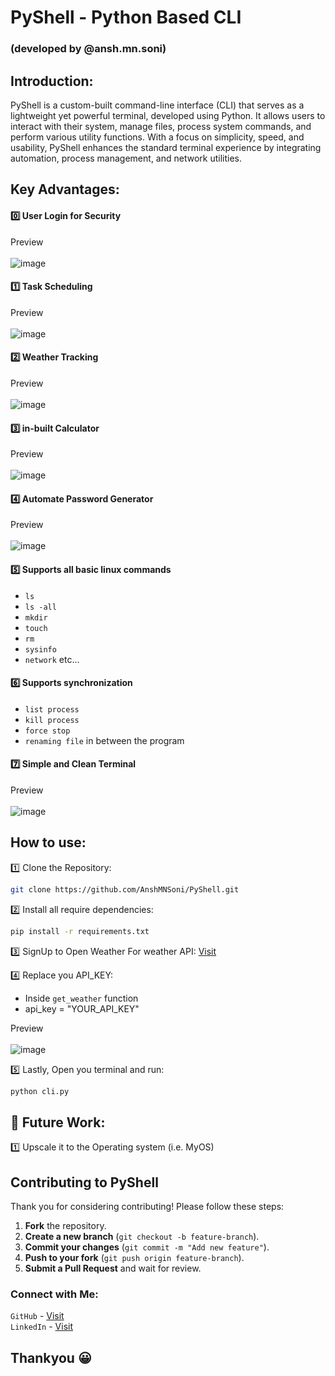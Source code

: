 # PyShell - Python Based CLI 
### (developed by @ansh.mn.soni)

## Introduction:
PyShell is a custom-built command-line interface (CLI) that serves as a lightweight yet powerful terminal, developed using Python. It allows users to interact with their system, manage files, process system commands, and perform various utility functions. With a focus on simplicity, speed, and usability, PyShell enhances the standard terminal experience by integrating automation, process management, and network utilities.

## Key Advantages:

#### 0️⃣ User Login for Security
Preview </br></br>
![image](https://github.com/user-attachments/assets/d9dacb15-f89c-4fd1-a28c-ef0b8915c4f5)

#### 1️⃣ Task Scheduling
Preview </br></br>
![image](https://github.com/user-attachments/assets/d0cf8b40-52ca-47a4-a60c-26278e65bc69)

#### 2️⃣ Weather Tracking
Preview </br></br>
![image](https://github.com/user-attachments/assets/953cbd34-397b-45be-a274-4e0d2e584c4b)

#### 3️⃣ in-built Calculator
Preview </br></br>
![image](https://github.com/user-attachments/assets/f65045b0-9e4c-43e8-a46c-403344480542)

#### 4️⃣ Automate Password Generator
Preview </br></br>
![image](https://github.com/user-attachments/assets/0ad4ac81-66dc-495f-a897-2cb27f3997e0)

#### 5️⃣ Supports all basic linux commands
- `ls`
- `ls -all`
- `mkdir`
- `touch`
- `rm`
- `sysinfo`
- `network` etc...

#### 6️⃣ Supports synchronization
- `list process`
- `kill process`
- `force stop`
- `renaming file` in between the program

#### 7️⃣ Simple and Clean Terminal
Preview </br></br>
![image](https://github.com/user-attachments/assets/67769091-4d4a-471a-b2fc-1a31753da9c9)

## How to use:
1️⃣ Clone the Repository:</br>
```sh
git clone https://github.com/AnshMNSoni/PyShell.git
```

2️⃣ Install all require dependencies:</br>
```sh
pip install -r requirements.txt
```

3️⃣ SignUp to Open Weather For weather API: [Visit](https://openweathermap.org/)

4️⃣ Replace you API_KEY:</br>
- Inside `get_weather` function
- api_key = "YOUR_API_KEY" </br>

Preview</br></br>
![image](https://github.com/user-attachments/assets/b6928f38-0319-48ba-aaaf-39d1f7b873e7)
</br>

5️⃣ Lastly, Open you terminal and run:</br>
```sh
python cli.py
```

## 🔎 Future Work:
1️⃣ Upscale it to the Operating system (i.e. MyOS)

## Contributing to PyShell

Thank you for considering contributing! Please follow these steps:

1. **Fork** the repository.
2. **Create a new branch** (`git checkout -b feature-branch`).
3. **Commit your changes** (`git commit -m "Add new feature"`).
4. **Push to your fork** (`git push origin feature-branch`).
5. **Submit a Pull Request** and wait for review.

### Connect with Me:
`GitHub` - [Visit](https://github.com/AnshMNSoni) </br>
`LinkedIn` - [Visit](https://linkedin.com/in/anshsoni)

## Thankyou 😀
